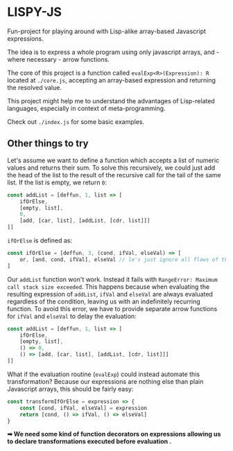 # LISPY-JS

Fun-project for playing around with Lisp-alike array-based Javascript expressions.

The idea is to express a whole program using only javascript arrays, and - where necessary - arrow functions.

The core of this project is a function called `evalExp<R>(Expression): R` located at `./core.js`, accepting an array-based expression and returning the resolved value.

This project might help me to understand the advantages of Lisp-related languages, especially in context of meta-programming.

Check out `./index.js` for some basic examples.

## Other things to try

Let's assume we want to define a function which accepts a list of numeric values and returns their sum.
To solve this recursively, we could just add the head of the list to the result of the recursive call for the tail of the same list. If the list is empty, we return `0`:
```js
const addList = [deffun, 1, list => [
    ifOrElse,
    [empty, list],
    0,
    [add, [car, list], [addList, [cdr, list]]]
]]
```

`ifOrElse` is defined as:
```js
const ifOrElse = [deffun, 3, (cond, ifVal, elseVal) => [
    or, [and, cond, ifVal], elseVal // le's just ignore all flaws of these simple comparisons
]
```

Our `addList` function won't work. Instead it fails with `RangeError: Maximum call stack size exceeded`. This happens because when evaluating the resulting expression of `addList`, `ifVal` and `elseVal` are always evaluated regardless of the condition, leaving us with an indefinitely recurring function. To avoid this error, we have to provide separate arrow functions for `ifVal` and `elseVal` to delay the evaluation:
```js
const addList = [deffun, 1, list => [
    ifOrElse,
    [empty, list],
    () => 0,
    () => [add, [car, list], [addList, [cdr, list]]]
]]
```

What if the evaluation routine (`evalExp`) could instead automate this transformation? Because our expressions are nothing else than plain Javascript arrays, this should be fairly easy:
```js
const transformIfOrElse = expression => {
    const [cond, ifVal, elseVal] = expression
    return [cond, () => ifVal, () => elseVal]
}
```

**➡ We need some kind of function decorators on expressions allowing us to declare transformations executed before evaluation .**

